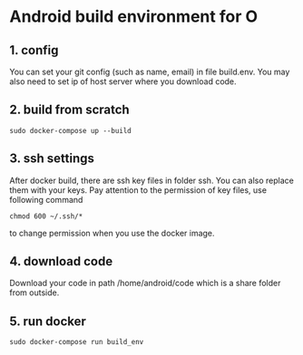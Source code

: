 # Android build environment for O

## 1. config
You can set your git config (such as name, email) in file build.env.
You may also need to set ip of host server where you download code.


## 2. build from scratch
```shell
sudo docker-compose up --build
```

## 3. ssh settings
After docker build, there are ssh key files in folder ssh. You can also replace them with your keys.
Pay attention to the permission of key files, use following command
```shell
chmod 600 ~/.ssh/*
```
to change permission when you use the docker image.


## 4. download code
Download your code in path /home/android/code which is a share folder from outside.


## 5. run docker
```shell
sudo docker-compose run build_env
```
